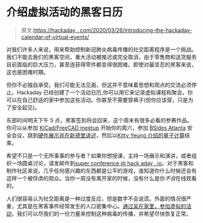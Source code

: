 # 介绍虚拟活动的黑客日历

> 原文:[https://hackaday . com/2020/03/26/introducing-the-hackaday-calendar-of-virtual-events/](https://hackaday.com/2020/03/26/introducing-the-hackaday-calendar-of-virtual-events/)

对我们许多人来说，用来帮助控制新冠肺炎病毒传播的社交距离程序是一个挑战。我们不能去我们的黑客空间，重大活动被推迟或完全取消，由于零售商和送货服务目前面临的巨大压力，甚至连获得零件都变得很困难。即使对最坚忍的黑客来说，这也是困难时期。

但你不必独自承受。我们可能无法见面，但这并不意味着思想和观点的交流必须停止。Hackaday 已经创建了一个活动日历,你可以用它来记录虚拟课程和聚会，你可以在自己舒适的家中参加这些活动。你甚至不需要穿裤子(但你应该穿，只是为了安全起见)。

东部时间明天下午 5 点，黑客签到将会回来，这个周末有很多必看的参赛作品。你可以从参加 [KiCad/FreeCAD meetup](https://meet.jit.si/InfuriatedRhinosEatObnoxiously) 开始你的周六，参加 [BSides Atlanta](https://bsidesatl.org/) 安全会议，跳到[硬件展示并在新德里讲述](https://supplyframe.zoom.us/j/197601224)，然后以[Kitty Yeung 介绍的量子计算](https://www.google.com/url?q=https%3A%2F%2Fhackaday.io%2Fproject%2F168554-introduction-to-quantum-computing&sa=D&ust=1585683416012000&usg=AFQjCNGXeZPVclsYyTKmj9e5Fd-YFWUtGw)结束。

希望不只是一个无所事事的参与者？如果你想授课，主持一场展示和演讲，或者组织一场圆桌讨论，请发邮件到[super conference @ hack aday . io](mailto:superconference@hackaday.io)。对于黑客和制作社区来说，几乎任何感兴趣的东西都是公平的游戏，谁知道你什么时候还会有这样一个被俘虏的观众。当你一周没有离开家的时候，没有什么是你*不会*在线观看的。

人们很容易认为社交距离是一种过度反应，但是数字不会说谎。外面的情况很严重，尤其是在黑客事件经常发生的人口密集中心。[通过呆在家里，参加虚拟的活动](https://hackaday.com/2020/03/12/welcome-to-the-open-hardware-virtual-summit/)，我们可以尽我们的一份力量来控制这种病毒的传播，并希望尽快恢复正常。